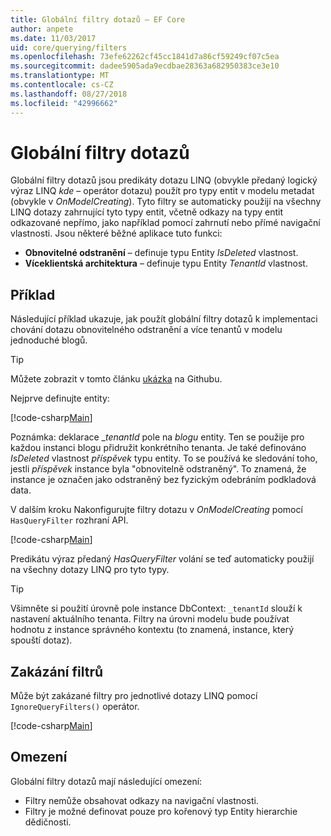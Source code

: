 ```yaml
---
title: Globální filtry dotazů – EF Core
author: anpete
ms.date: 11/03/2017
uid: core/querying/filters
ms.openlocfilehash: 73efe62262cf45cc1841d7a86cf59249cf07c5ea
ms.sourcegitcommit: dadee5905ada9ecdbae28363a682950383ce3e10
ms.translationtype: MT
ms.contentlocale: cs-CZ
ms.lasthandoff: 08/27/2018
ms.locfileid: "42996662"
---
```

# <a name="global-query-filters"></a>Globální filtry dotazů

Globální filtry dotazů jsou predikáty dotazu LINQ (obvykle předaný logický výraz LINQ *kde* – operátor dotazu) použít pro typy entit v modelu metadat (obvykle v *OnModelCreating*). Tyto filtry se automaticky použijí na všechny LINQ dotazy zahrnující tyto typy entit, včetně odkazy na typy entit odkazované nepřímo, jako například pomocí zahrnutí nebo přímé navigační vlastnosti. Jsou některé běžné aplikace tuto funkci:

* **Obnovitelné odstranění** – definuje typu Entity *IsDeleted* vlastnost.
* **Víceklientská architektura** – definuje typu Entity *TenantId* vlastnost.

## <a name="example"></a>Příklad

Následující příklad ukazuje, jak použít globální filtry dotazů k implementaci chování dotazu obnovitelného odstranění a více tenantů v modelu jednoduché blogů.

> [!TIP]
> Můžete zobrazit v tomto článku [ukázka](https://github.com/aspnet/EntityFrameworkCore/tree/master/samples/QueryFilters) na Githubu.

Nejprve definujte entity:

[!code-csharp[Main](../../../efcore-repo/samples/QueryFilters/Program.cs#Entities)]

Poznámka: deklarace __tenantId_ pole na _blogu_ entity. Ten se použije pro každou instanci blogu přidružit konkrétního tenanta. Je také definováno _IsDeleted_ vlastnost _příspěvek_ typu entity. To se používá ke sledování toho, jestli _příspěvek_ instance byla "obnovitelně odstraněný". To znamená, že instance je označen jako odstraněný bez fyzickým odebráním podkladová data.

V dalším kroku Nakonfigurujte filtry dotazu v _OnModelCreating_ pomocí ```HasQueryFilter``` rozhraní API.

[!code-csharp[Main](../../../efcore-repo/samples/QueryFilters/Program.cs#Configuration)]

Predikátu výraz předaný _HasQueryFilter_ volání se teď automaticky použijí na všechny dotazy LINQ pro tyto typy.

> [!TIP]
> Všimněte si použití úrovně pole instance DbContext: ```_tenantId``` slouží k nastavení aktuálního tenanta. Filtry na úrovni modelu bude používat hodnotu z instance správného kontextu (to znamená, instance, který spouští dotaz).

## <a name="disabling-filters"></a>Zakázání filtrů

Může být zakázané filtry pro jednotlivé dotazy LINQ pomocí ```IgnoreQueryFilters()``` operátor.

[!code-csharp[Main](../../../efcore-repo/samples/QueryFilters/Program.cs#IgnoreFilters)]

## <a name="limitations"></a>Omezení

Globální filtry dotazů mají následující omezení:

* Filtry nemůže obsahovat odkazy na navigační vlastnosti.
* Filtry je možné definovat pouze pro kořenový typ Entity hierarchie dědičnosti.
